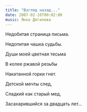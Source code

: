 ```yaml
---
title: "Взгляд назад..."
date: 2007-02-16T00:02:00
music: Янка Дягилева
---
```


Недобитая страница письма.

Недопитая чашка судьбы.

Души моей цветная тесьма

В колее ржавой резьбы



Накатанной горки гнет.

Детской мечты след,

Сладкий как старый мед,

Засахарившийся за двадцать лет...
